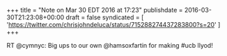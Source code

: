 +++
title = "Note on Mar 30 EDT 2016 at 17:23"
publishdate = 2016-03-30T21:23:08+00:00
draft = false
syndicated = [ 'https://twitter.com/chrisjohndeluca/status/715288274437283800?s=20' ]
+++

RT @cymnyc: Big ups to our own @hamsoxfartin for making #ucb llyod!
